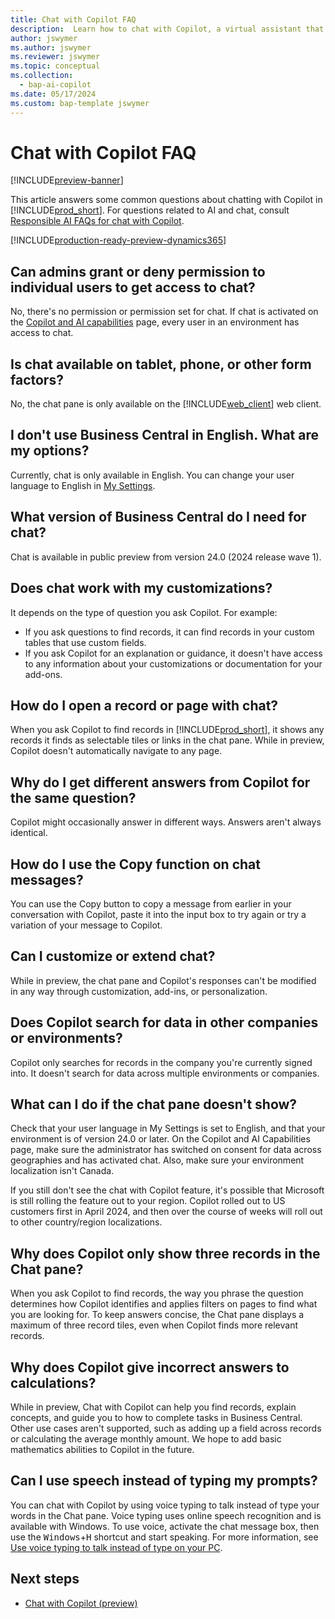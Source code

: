 ```yaml
---
title: Chat with Copilot FAQ
description:  Learn how to chat with Copilot, a virtual assistant that helps you use Business Central. Find answers to common questions about chat features, settings, and limitations. 
author: jswymer
ms.author: jswymer
ms.reviewer: jswymer
ms.topic: conceptual
ms.collection:
  - bap-ai-copilot
ms.date: 05/17/2024
ms.custom: bap-template jswymer
---
```

# Chat with Copilot FAQ

[!INCLUDE[preview-banner](includes/preview-banner.md)]

This article answers some common questions about chatting with Copilot in [!INCLUDE[prod_short](includes/prod_short.md)]. For questions related to AI and chat, consult [Responsible AI FAQs for chat with Copilot](faqs-chat-with-copilot.md).

[!INCLUDE[production-ready-preview-dynamics365](includes/production-ready-preview-dynamics365.md)]

## Can admins grant or deny permission to individual users to get access to chat?

No, there's no permission or permission set for chat. If chat is activated on the [Copilot and AI capabilities](enable-ai.md) page, every user in an environment has access to chat.
 
## Is chat available on tablet, phone, or other form factors?

No, the chat pane is only available on the [!INCLUDE[web_client](includes/web_client.md)] web client.

## I don't use Business Central in English. What are my options?

Currently, chat is only available in English. You can change your user language to English in [My Settings](ui-change-basic-settings.md#language).

## What version of Business Central do I need for chat?

Chat is available in public preview from version 24.0 (2024 release wave 1).

## Does chat work with my customizations?

It depends on the type of question you ask Copilot. For example:

- If you ask questions to find records, it can find records in your custom tables that use custom fields.
- If you ask Copilot for an explanation or guidance, it doesn't have access to any information about your customizations or documentation for your add-ons.

## How do I open a record or page with chat?

When you ask Copilot to find records in [!INCLUDE[prod_short](includes/prod_short.md)], it shows any records it finds as selectable tiles or links in the chat pane. While in preview, Copilot doesn't automatically navigate to any page.

## Why do I get different answers from Copilot for the same question?

Copilot might occasionally answer in different ways. Answers aren't always identical.

## How do I use the Copy function on chat messages?

You can use the Copy button to copy a message from earlier in your conversation with Copilot, paste it into the input box to try again or try a variation of your message to Copilot.

## Can I customize or extend chat?

While in preview, the chat pane and Copilot's responses can't be modified in any way through customization, add-ins, or personalization.

## Does Copilot search for data in other companies or environments?

Copilot only searches for records in the company you're currently signed into. It doesn't search for data across multiple environments or companies.

## What can I do if the chat pane doesn't show?

Check that your user language in My Settings is set to English, and that your environment is of version 24.0 or later. On the Copilot and AI Capabilities page, make sure the administrator has switched on consent for data across geographies and has activated chat. Also, make sure your environment localization isn't Canada.

If you still don't see the chat with Copilot feature, it's possible that Microsoft is still rolling the feature out to your region. Copilot rolled out to US customers first in April 2024, and then over the course of weeks will roll out to other country/region localizations.

## Why does Copilot only show three records in the Chat pane?

When you ask Copilot to find records, the way you phrase the question determines how Copilot identifies and applies filters on pages to find what you are looking for. To keep answers concise, the Chat pane displays a maximum of three record tiles, even when Copilot finds more relevant records.

## Why does Copilot give incorrect answers to calculations?

While in preview, Chat with Copilot can help you find records, explain concepts, and guide you to how to complete tasks in Business Central. Other use cases aren't supported, such as adding up a field across records or calculating the average monthly amount. We hope to add basic mathematics abilities to Copilot in the future.

## Can I use speech instead of typing my prompts?

You can chat with Copilot by using voice typing to talk instead of type your words in the Chat pane. Voice typing uses online speech recognition and is available with Windows. To use voice, activate the chat message box, then use the <kbd>Windows</kbd>+<kbd>H</kbd> shortcut and start speaking. For more information, see [Use voice typing to talk instead of type on your PC](https://support.microsoft.com/windows/use-voice-typing-to-talk-instead-of-type-on-your-pc-fec94565-c4bd-329d-e59a-af033fa5689f).

## Next steps

- [Chat with Copilot (preview)](chat-with-copilot.md)
